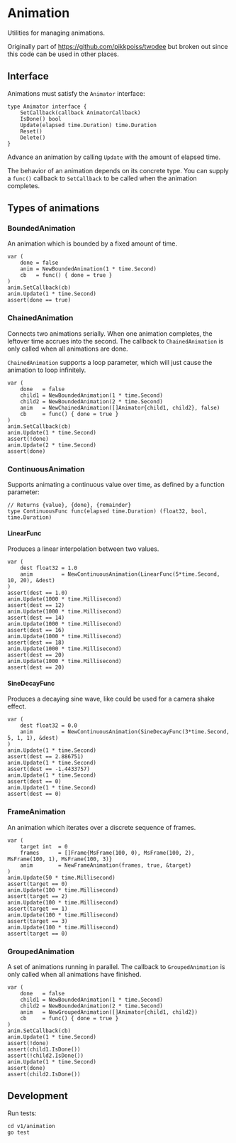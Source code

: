 # Animation

Utilities for managing animations.

Originally part of https://github.com/pikkpoiss/twodee but
broken out since this code can be used in other places.

## Interface

Animations must satisfy the `Animator` interface:

```
type Animator interface {
	SetCallback(callback AnimatorCallback)
	IsDone() bool
	Update(elapsed time.Duration) time.Duration
	Reset()
	Delete()
}
```

Advance an animation by calling `Update` with the amount of elapsed time.

The behavior of an animation depends on its concrete type.  You can supply
a `func()` callback to `SetCallback` to be called when the animation completes.

## Types of animations

### BoundedAnimation

An animation which is bounded by a fixed amount of time.

```
var (
	done = false
	anim = NewBoundedAnimation(1 * time.Second)
	cb   = func() { done = true }
)
anim.SetCallback(cb)
anim.Update(1 * time.Second)
assert(done == true)
```

### ChainedAnimation

Connects two animations serially.  When one animation
completes, the leftover time accrues into the second.
The callback to `ChainedAnimation` is only called when
all animations are done.

`ChainedAnimation` supports a loop parameter, which
will just cause the animation to loop infinitely.

```
var (
	done   = false
	child1 = NewBoundedAnimation(1 * time.Second)
	child2 = NewBoundedAnimation(2 * time.Second)
	anim   = NewChainedAnimation([]Animator{child1, child2}, false)
	cb     = func() { done = true }
)
anim.SetCallback(cb)
anim.Update(1 * time.Second)
assert(!done)
anim.Update(2 * time.Second)
assert(done)
```

### ContinuousAnimation

Supports animating a continuous value over time, as defined
by a function parameter:

```
// Returns {value}, {done}, {remainder}
type ContinuousFunc func(elapsed time.Duration) (float32, bool, time.Duration)
```

#### LinearFunc

Produces a linear interpolation between two values.

```
var (
	dest float32 = 1.0
	anim         = NewContinuousAnimation(LinearFunc(5*time.Second, 10, 20), &dest)
)
assert(dest == 1.0)
anim.Update(1000 * time.Millisecond)
assert(dest == 12)
anim.Update(1000 * time.Millisecond)
assert(dest == 14)
anim.Update(1000 * time.Millisecond)
assert(dest == 16)
anim.Update(1000 * time.Millisecond)
assert(dest == 18)
anim.Update(1000 * time.Millisecond)
assert(dest == 20)
anim.Update(1000 * time.Millisecond)
assert(dest == 20)
```

#### SineDecayFunc

Produces a decaying sine wave, like could be used for a camera
shake effect.

```
var (
	dest float32 = 0.0
	anim         = NewContinuousAnimation(SineDecayFunc(3*time.Second, 5, 1, 1), &dest)
)
anim.Update(1 * time.Second)
assert(dest == 2.886751)
anim.Update(1 * time.Second)
assert(dest == -1.4433757)
anim.Update(1 * time.Second)
assert(dest == 0)
anim.Update(1 * time.Second)
assert(dest == 0)
```

### FrameAnimation

An animation which iterates over a discrete sequence of frames.

```
var (
	target int  = 0
	frames      = []Frame{MsFrame(100, 0), MsFrame(100, 2), MsFrame(100, 1), MsFrame(100, 3)}
	anim        = NewFrameAnimation(frames, true, &target)
)
anim.Update(50 * time.Millisecond)
assert(target == 0)
anim.Update(100 * time.Millisecond)
assert(target == 2)
anim.Update(100 * time.Millisecond)
assert(target == 1)
anim.Update(100 * time.Millisecond)
assert(target == 3)
anim.Update(100 * time.Millisecond)
assert(target == 0)
```

### GroupedAnimation

A set of animations running in parallel.  The callback to
`GroupedAnimation` is only called when all animations have
finished.

```
var (
	done   = false
	child1 = NewBoundedAnimation(1 * time.Second)
	child2 = NewBoundedAnimation(2 * time.Second)
	anim   = NewGroupedAnimation([]Animator{child1, child2})
	cb     = func() { done = true }
)
anim.SetCallback(cb)
anim.Update(1 * time.Second)
assert(!done)
assert(child1.IsDone())
assert(!child2.IsDone())
anim.Update(1 * time.Second)
assert(done)
assert(child2.IsDone())
```

## Development

Run tests:

```
cd v1/animation
go test
```
